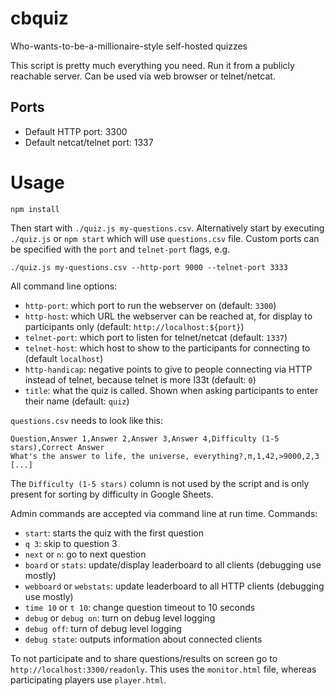 # cbquiz

Who-wants-to-be-a-millionaire-style self-hosted quizzes

This script is pretty much everything you need. Run it from a publicly reachable
server. Can be used via web browser or telnet/netcat.

## Ports

- Default HTTP port: 3300
- Default netcat/telnet port: 1337

# Usage

`npm install`

Then start with `./quiz.js my-questions.csv`.
Alternatively start by executing `./quiz.js` or `npm start` which will use `questions.csv` file.
Custom ports can be specified with the `port` and `telnet-port` flags, e.g.

```
./quiz.js my-questions.csv --http-port 9000 --telnet-port 3333
```

All command line options:

- `http-port`: which port to run the webserver on (default: `3300`)
- `http-host`: which URL the webserver can be reached at, for display to participants only (default: `http://localhost:${port}`)
- `telnet-port`: which port to listen for telnet/netcat (default: `1337`)
- `telnet-host`: which host to show to the participants for connecting to (default `localhost`)
- `http-handicap`: negative points to give to people connecting via HTTP instead of telnet, because telnet is more l33t (default: `0`)
- `title`: what the quiz is called. Shown when asking participants to enter their name (default: `quiz`)

`questions.csv` needs to look like this:

```
Question,Answer 1,Answer 2,Answer 3,Answer 4,Difficulty (1-5 stars),Correct Answer
What's the answer to life, the universe, everything?,π,1,42,>9000,2,3
[...]
```

The `Difficulty (1-5 stars)` column is not used by the script and is only
present for sorting by difficulty in Google Sheets.

Admin commands are accepted via command line at run time. Commands:

- `start`: starts the quiz with the first question
- `q 3`: skip to question 3
- `next` or `n`: go to next question
- `board` or `stats`: update/display leaderboard to all clients (debugging use mostly)
- `webboard` or `webstats`: update leaderboard to all HTTP clients (debugging use mostly)
- `time 10` or `t 10`: change question timeout to 10 seconds
- `debug` or `debug on`: turn on debug level logging
- `debug off`: turn of debug level logging
- `debug state`: outputs information about connected clients

To not participate and to share questions/results on screen go to
`http://localhost:3300/readonly`. This uses the `monitor.html` file, whereas
participating players use `player.html`.
